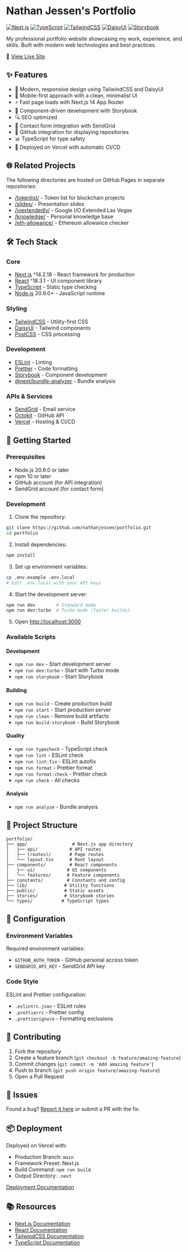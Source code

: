 # Nathan Jessen's Portfolio

[![Next.js](https://img.shields.io/badge/Next.js-14-black)](https://nextjs.org/)
[![TypeScript](https://img.shields.io/badge/TypeScript-5-blue)](https://www.typescriptlang.org/)
[![TailwindCSS](https://img.shields.io/badge/TailwindCSS-3-38B2AC)](https://tailwindcss.com)
[![DaisyUI](https://img.shields.io/badge/DaisyUI-4-5A0EF8)](https://daisyui.com/)
[![Storybook](https://img.shields.io/badge/Storybook-8-FF4785)](https://storybook.js.org/)

My professional portfolio website showcasing my work, experience, and skills. Built with modern web technologies and best practices.

🔗 [View Live Site](https://www.nathanjessen.com/)

## ✨ Features

- 🎨 Modern, responsive design using TailwindCSS and DaisyUI
- 📱 Mobile-first approach with a clean, minimalist UI
- ⚡ Fast page loads with Next.js 14 App Router
- 🧩 Component-driven development with Storybook
- 🔍 SEO optimized
- 📧 Contact form integration with SendGrid
- 🔄 GitHub integration for displaying repositories
- 📊 TypeScript for type safety
- 🚀 Deployed on Vercel with automatic CI/CD

## 🌐 Related Projects

The following directories are hosted on GitHub Pages in separate repositories:

- [/tokenlist/](https://github.com/nathanjessen/tokenlist) - Token list for blockchain projects
- [/slides/](https://github.com/nathanjessen/slides) - Presentation slides
- [/ioextendedlv/](https://github.com/nathanjessen/ioextendedlv) - Google I/O Extended Las Vegas
- [/knowledge/](https://github.com/nathanjessen/knowledge/) - Personal knowledge base
- [/eth-allowance/](https://github.com/nathanjessen/eth-allowance/) - Ethereum allowance checker

## 🛠️ Tech Stack

### Core
- [Next.js](https://nextjs.org) ^14.2.18 - React framework for production
- [React](https://reactjs.org) ^18.3.1 - UI component library
- [TypeScript](https://www.typescriptlang.org/) - Static type checking
- [Node.js](https://nodejs.org/) 20.9.0+ - JavaScript runtime

### Styling
- [TailwindCSS](https://tailwindcss.com) - Utility-first CSS
- [DaisyUI](https://daisyui.com/) - Tailwind components
- [PostCSS](https://postcss.org/) - CSS processing

### Development
- [ESLint](https://eslint.org/) - Linting
- [Prettier](https://prettier.io/) - Code formatting
- [Storybook](https://storybook.js.org/) - Component development
- [@next/bundle-analyzer](https://www.npmjs.com/package/@next/bundle-analyzer) - Bundle analysis

### APIs & Services
- [SendGrid](https://sendgrid.com/) - Email service
- [Octokit](https://github.com/octokit/octokit.js) - GitHub API
- [Vercel](https://vercel.com) - Hosting & CI/CD

## 🚀 Getting Started

### Prerequisites

- Node.js 20.9.0 or later
- npm 10 or later
- GitHub account (for API integration)
- SendGrid account (for contact form)

### Development

1. Clone the repository:
```bash
git clone https://github.com/nathanjessen/portfolio.git
cd portfolio
```

2. Install dependencies:
```bash
npm install
```

3. Set up environment variables:
```bash
cp .env.example .env.local
# Edit .env.local with your API keys
```

4. Start the development server:
```bash
npm run dev        # Standard mode
npm run dev:turbo  # Turbo mode (faster builds)
```

5. Open [http://localhost:3000](http://localhost:3000)

### Available Scripts

#### Development
- `npm run dev` - Start development server
- `npm run dev:turbo` - Start with Turbo mode
- `npm run storybook` - Start Storybook

#### Building
- `npm run build` - Create production build
- `npm run start` - Start production server
- `npm run clean` - Remove build artifacts
- `npm run build-storybook` - Build Storybook

#### Quality
- `npm run typecheck` - TypeScript check
- `npm run lint` - ESLint check
- `npm run lint:fix` - ESLint autofix
- `npm run format` - Prettier format
- `npm run format:check` - Prettier check
- `npm run check` - All checks

#### Analysis
- `npm run analyze` - Bundle analysis

## 📁 Project Structure

```
portfolio/
├── app/                 # Next.js app directory
│   ├── api/            # API routes
│   ├── (routes)/       # Page routes
│   └── layout.tsx      # Root layout
├── components/         # React components
│   ├── ui/            # UI components
│   └── features/      # Feature components
├── constants/         # Constants and config
├── lib/              # Utility functions
├── public/           # Static assets
├── stories/          # Storybook stories
└── types/           # TypeScript types
```

## 🔧 Configuration

### Environment Variables

Required environment variables:

- `GITHUB_AUTH_TOKEN` - GitHub personal access token
- `SENDGRID_API_KEY` - SendGrid API key

### Code Style

ESLint and Prettier configuration:

- `.eslintrc.json` - ESLint rules
- `.prettierrc` - Prettier config
- `.prettierignore` - Formatting exclusions

## 🤝 Contributing

1. Fork the repository
2. Create a feature branch (`git checkout -b feature/amazing-feature`)
3. Commit changes (`git commit -m 'Add amazing feature'`)
4. Push to branch (`git push origin feature/amazing-feature`)
5. Open a Pull Request

## 🐛 Issues

Found a bug? [Report it here](https://github.com/nathanjessen/nathanjessen.github.com/issues) or submit a PR with the fix.

## 📦 Deployment

Deployed on Vercel with:

- Production Branch: `main`
- Framework Preset: Next.js
- Build Command: `npm run build`
- Output Directory: `.next`

[Deployment Documentation](https://nextjs.org/docs/deployment)

## 📚 Resources

- [Next.js Documentation](https://nextjs.org/docs)
- [React Documentation](https://reactjs.org/docs)
- [TailwindCSS Documentation](https://tailwindcss.com/docs)
- [TypeScript Documentation](https://www.typescriptlang.org/docs)
